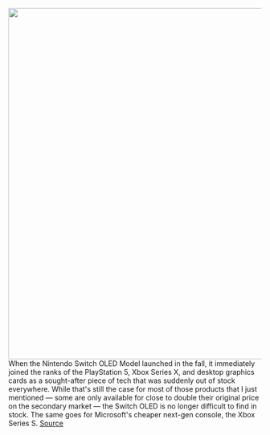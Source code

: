 <img src='https://cdn.vox-cdn.com/thumbor/yUaQq7ytCUit1lPpe6tDGWJvA1w=/0x0:1440x813/1200x800/filters:focal(605x292:835x522)/cdn.vox-cdn.com/uploads/chorus_image/image/70306836/joy_con_01.0.jpeg' width='700px' /><br/>
When the Nintendo Switch OLED Model launched in the fall, it immediately joined the ranks of the PlayStation 5, Xbox Series X, and desktop graphics cards as a sought-after piece of tech that was suddenly out of stock everywhere. While that's still the case for most of those products that I just mentioned — some are only available for close to double their original price on the secondary market — the Switch OLED is no longer difficult to find in stock. The same goes for Microsoft's cheaper next-gen console, the Xbox Series S.
<a href='https://www.theverge.com/2021/12/22/22848923/nintendo-switch-oled-model-console-microsoft-xbox-series-s-in-stock-stores-amazon-best-buy-walmart'> Source <a/>